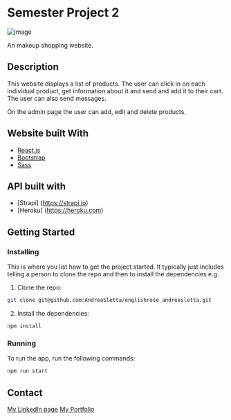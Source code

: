 # Semester Project 2

![image](https://andreasletta-portfolio2.netlify.app/static/media/englishrose_home.6b6cf529d6b0749fc49c.png)

An makeup shopping website.

## Description

This website displays a list of products. The user can click in on each individual product, get information about it and send and add it to their cart. The user can also send messages.

On the admin page the user can add, edit and delete products.

## Website built With

- [React.js](https://reactjs.org/)
- [Bootstrap](https://getbootstrap.com)
- [Sass](https://sass-lang.com)

## API built with

- [Strapi] (https://strapi.io)
- [Heroku] (https://heroku.com)

## Getting Started

### Installing

This is where you list how to get the project started. It typically just includes telling a person to clone the repo and then to install the dependencies e.g.

1. Clone the repo:

```bash
git clone git@github.com:AndreaSletta/englishrose_andreasletta.git
```

2. Install the dependencies:

```
npm install
```

### Running

To run the app, run the following commands:

```bash
npm run start
```

## Contact

[My LinkedIn page](https://www.linkedin.com/in/andrea-sletta-larsen-381b37121/)
[My Portfolio](https://andreasletta.com/)

